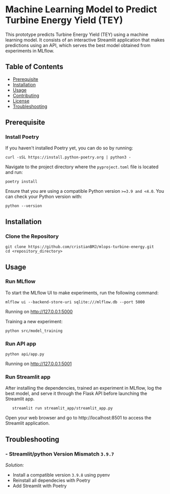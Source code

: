 # Machine Learning Model to Predict Turbine Energy Yield (TEY)

This prototype predicts Turbine Energy Yield (TEY) using a machine learning model. It consists of an interactive Streamlit application that makes predictions using an API, which serves the best model obtained from experiments in MLflow.


## Table of Contents

- [Prerequisite](#prerequisite)
- [Installation](#installation)
- [Usage](#usage)
- [Contributing](#contributing)
- [License](#license)
- [Troubleshooting](#troubleshooting)

##  Prerequisite

### Install Poetry

If you haven't installed Poetry yet, you can do so by running:

    curl -sSL https://install.python-poetry.org | python3 -

Navigate to the project directory where the `pyproject.toml` file is located and run:

    poetry install

Ensure that you are using a compatible Python version `>=3.9 and <4.0`. You can check your Python version with:

    python --version

## Installation

### Clone the Repository 

    git clone https://github.com/cristianBMJ/mlops-turbine-energy.git
    cd <repository_directory>



## Usage 

### Run MLflow

To start the MLflow UI to make experiments, run the following command:

    mlflow ui --backend-store-uri sqlite:///mlflow.db --port 5000

Running on http://127.0.0.1:5000

Training a new experiment:

    python src/model_training

### Run API app

    python api/app.py 

Running on http://127.0.0.1:5001


### Run Streamlit app


After installing the dependencies, trained an experiment in MLflow,
log the best model, and serve it through the Flask API before launching 
the Streamlit app.

       streamlit run streamlit_app/streamlit_app.py

Open your web browser and go to http://localhost:8501 to access the Streamlit application.


## Troubleshooting

### - Streamlit/python Version Mismatch `3.9.7`

*Solution:*

- Install a compatible version `3.9.8` using pyenv
- Reinstall all dependecies with Poetry
- Add Streamlit with Poetry